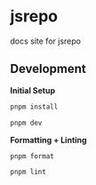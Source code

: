 # jsrepo

docs site for jsrepo

## Development

**Initial Setup**

```bash
pnpm install

pnpm dev
```

**Formatting + Linting**

```bash
pnpm format

pnpm lint
```